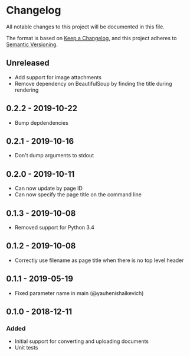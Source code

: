 # Changelog
All notable changes to this project will be documented in this file.

The format is based on [Keep a Changelog](https://keepachangelog.com/en/1.0.0/),
and this project adheres to [Semantic Versioning](https://semver.org/spec/v2.0.0.html).

## Unreleased
- Add support for image attachments
- Remove dependency on BeautifulSoup by finding the title during rendering

## 0.2.2 - 2019-10-22
- Bump depdendencies

## 0.2.1 - 2019-10-16
- Don't dump arguments to stdout

## 0.2.0 - 2019-10-11
- Can now update by page ID
- Can now specify the page title on the command line

## 0.1.3 - 2019-10-08
- Removed support for Python 3.4

## 0.1.2 - 2019-10-08
- Correctly use filename as page title when there is no top level header

## 0.1.1 - 2019-05-19
- Fixed parameter name in main (@yauhenishaikevich)

## 0.1.0 - 2018-12-11
### Added
- Initial support for converting and uploading documents
- Unit tests
